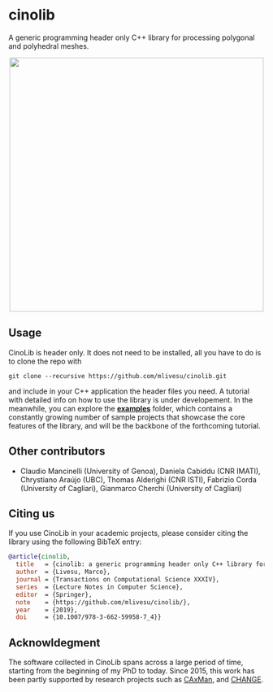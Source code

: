 # cinolib
A generic programming header only C++ library for processing polygonal and polyhedral meshes.

<p align="center"><img src="cinolib_rep_image.png" width="500"></p>

## Usage
CinoLib is header only. It does not need to be installed, all you have to do is to clone the repo with
```
git clone --recursive https://github.com/mlivesu/cinolib.git
```
and include in your C++ application the header files you need. A tutorial with detailed info on how to use the library is under developement. In the meanwhile, you can explore the [**examples**](https://github.com/mlivesu/cinolib/tree/master/examples#examples)  folder, which contains a constantly growing number of sample projects that showcase the core features of the library, and will be the backbone of the forthcoming tutorial.


## Other contributors
* Claudio Mancinelli (University of Genoa), Daniela Cabiddu (CNR IMATI), Chrystiano Araújo (UBC), Thomas Alderighi (CNR ISTI), Fabrizio Corda (University of Cagliari), Gianmarco Cherchi (University of Cagliari)


## Citing us
If you use CinoLib in your academic projects, please consider citing the library using the following 
BibTeX entry:

```bibtex
@article{cinolib,
  title   = {cinolib: a generic programming header only C++ library for processing polygonal and polyhedral meshes},
  author  = {Livesu, Marco},
  journal = {Transactions on Computational Science XXXIV},
  series  = {Lecture Notes in Computer Science},
  editor  = {Springer},
  note    = {https://github.com/mlivesu/cinolib/},
  year    = {2019},
  doi     = {10.1007/978-3-662-59958-7_4}}
```

## Acknowldegment
The software collected in CinoLib spans across a large period of time, starting from the beginning of my PhD to today. Since 2015, this work has been partly supported by research projects such as [CAxMan](https://cordis.europa.eu/project/id/680448), and [CHANGE](https://cordis.europa.eu/project/rcn/204834/en).

